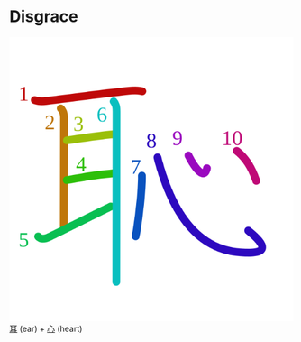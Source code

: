 # Disgrace
![6065](Kanji/kanji-colorize/6065.svg)
[耳](Kanji/kanji-dict/耳.md) (ear) + [心](Kanji/kanji-dict/心.md) (heart) 